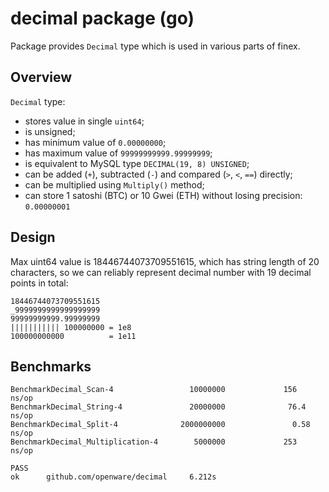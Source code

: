 # decimal package (go)

Package provides `Decimal` type which is used in various parts of finex.

## Overview

`Decimal` type:

* stores value in single `uint64`;
* is unsigned;
* has minimum value of `0.00000000`;
* has maximum value of `99999999999.99999999`;
* is equivalent to MySQL type `DECIMAL(19, 8) UNSIGNED`;
* can be added (`+`), subtracted (`-`) and compared (`>`, `<`, `==`) directly;
* can be multiplied using `Multiply()` method;
* can store 1 satoshi (BTC) or 10 Gwei (ETH) without losing precision:
  `0.00000001`

## Design

Max uint64 value is 18446744073709551615, which has string length
of 20 characters, so we can reliably represent decimal number with 19
decimal points in total:

```
18446744073709551615
_9999999999999999999
99999999999.99999999
||||||||||| 100000000 = 1e8
100000000000          = 1e11
```

## Benchmarks

```
BenchmarkDecimal_Scan-4                 10000000             156    ns/op
BenchmarkDecimal_String-4               20000000              76.4  ns/op
BenchmarkDecimal_Split-4              2000000000               0.58 ns/op
BenchmarkDecimal_Multiplication-4        5000000             253    ns/op

PASS
ok      github.com/openware/decimal     6.212s
```
